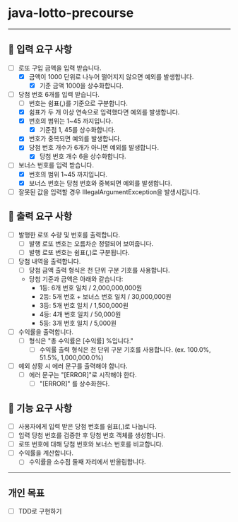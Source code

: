 java-lotto-precourse
=========================
* * *

🚀 입력 요구 사항
-----------------
- [ ] 로또 구입 금액을 입력 받습니다.
  - [x] 금액이 1000 단위로 나누어 떨어지지 않으면 예외를 발생합니다.
    - [x] 기준 금액 1000을 상수화합니다.
- [ ] 당첨 번호 6개를 입력 받습니다.
  - [ ] 번호는 쉼표(,)를 기준으로 구분합니다.
  - [x] 쉼표가 두 개 이상 연속으로 입력했다면 예외를 발생합니다.
  - [x] 번호의 범위는 1~45 까지입니다.
    - [x] 기준점 1, 45를 상수화합니다.
  - [x] 번호가 중복되면 예외를 발생합니다.
  - [x] 당첨 번호 개수가 6개가 아니면 예외를 발생합니다.
    - [x] 당첨 번호 개수 6을 상수화합니다. 
- [ ] 보너스 번호를 입력 받습니다.
  - [x] 번호의 범위 1~45 까지입니다.
  - [x] 보너스 번호는 당첨 번호와 중복되면 예외를 발생합니다.
- [ ] 잘못된 값을 입력할 경우 IllegalArgumentException을 발생시킵니다.

🚀 출력 요구 사항
-----------------
- [ ] 발행한 로또 수량 및 번호를 출력합니다.
  - [ ] 발행 로또 번호는 오름차순 정렬되어 보여줍니다.
  - [ ] 발행 로또 번호는 쉼표(,)로 구분됩니다.
- [ ] 당첨 내역을 출력합니다.
  - [ ] 당첨 금액 출력 형식은 천 단위 구분 기호를 사용합니다.
  - 당첨 기준과 금액은 아래와 같습니다:
    - 1등: 6개 번호 일치 / 2,000,000,000원
    -  2등: 5개 번호 + 보너스 번호 일치 / 30,000,000원
    -  3등: 5개 번호 일치 / 1,500,000원
    -  4등: 4개 번호 일치 / 50,000원
    -  5등: 3개 번호 일치 / 5,000원
- [ ] 수익률을 출력합니다.
  - [ ] 형식은 "총 수익률은 [수익률] %입니다."
    - [ ] 수익률 출력 형식은 천 단위 구분 기호를 사용합니다. (ex. 100.0%, 51.5%, 1,000,000.0%)
- [ ] 예외 상황 시 에러 문구를 출력해야 합니다.
  - [ ] 에러 문구는 "[ERROR]"로 시작해야 한다.
    - [ ] "[ERROR]" 를 상수화한다.

🚀 기능 요구 사항
-----------------
- [ ] 사용자에게 입력 받은 당첨 번호를 쉼표(,)로 나눕니다.
- [ ] 입력 당첨 번호를 검증한 후 당첨 번호 객체를 생성합니다. 
- [ ] 로또 번호에 대해 당첨 번호와 보너스 번호를 비교합니다.
- [ ] 수익률을 계산합니다.
    - [ ] 수익률을 소수점 둘째 자리에서 반올림합니다.

* * *
## 개인 목표
- [ ] TDD로 구현하기